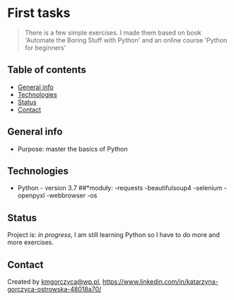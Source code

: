 # First tasks
> There is a few simple exercises. I made them based on book 'Automate the Boring Stuff with Python' and an online course 'Python for beginners'

## Table of contents
* [General info](#general-info)
* [Technologies](#technologies)
* [Status](#status) 
* [Contact](#contact)

## General info
* Purpose: master the basics of Python
## Technologies
* Python - version 3.7
  ##*moduły:
    -requests
    -beautifulsoup4
    -selenium
    -openpyxl
    -webbrowser
    -os
## Status
Project is: _in progress_, I am still learning Python so I have to do  more and more exercises.
## Contact
Created by kmgorczyca@wp.pl, https://www.linkedin.com/in/katarzyna-gorczyca-ostrowska-48018a70/
